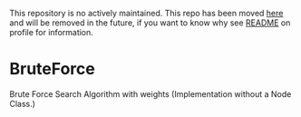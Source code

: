 This repository is no actively maintained. This repo has been moved [here](https://gitlab.com/oscar-morales/BruteForce) and will be removed in the future, if you want to know why see [README](https://github.com/Oscar-Morales-Beltran) on profile for information.

# BruteForce
Brute Force Search Algorithm with weights (Implementation without a Node Class.)
